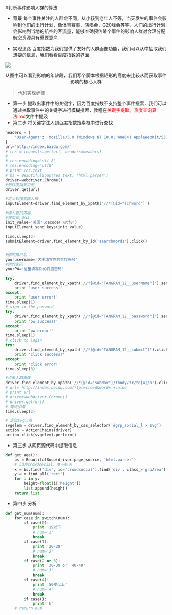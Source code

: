 #判断事件影响人群的算法
- 背景
    每个事件关注的人群会不同，从小孩到老年人不等，当天发生的事件会影响到他们的出行计划，像体育赛事，演唱会，G20峰会等等，人们的出行计划会影响到当地的航空的客流量，能够准确预估某个事件的影响人群对合理分配航空资源具有重要意义

- 实现思路
 百度指数为我们提供了友好的人群画像功能，我们可以从中抽取我们想要的信息，我们看看百度指数的界面

![](./_image/QQ截图20170616232322.jpg)    
<center>从图中可以看到影响的年龄段，我们写个脚本根据矩形的高度来比较从而获取事件影响的核心人群</center>

> 代码实现步骤
- 第一步
  提取出事件中的关键字，因为百度指数不支持整个事件搜索，我们可以通过抽取事件中的关键字进行模糊搜索，教程在<font color="red">关键字提取，热度查询算法.md</font>文件中提及
- 第二步
 将关键字注入到百度指数搜素框中进行查找

```python
headers = {
    'User-Agent': 'Mozilla/5.0 (Windows NT 10.0; WOW64) AppleWebKit/537.36 (KHTML, like Gecko) Chrome/57.0.2987.133 Safari/537.36'
}
url='http://index.baidu.com/'
# res = requests.get(url, headers=headers)
#
# res.encoding='utf-8'
# res.encoding='utf8'
# print res.text
# bs = BeautifulSoup(res.text, 'html.parser')
driver=webdriver.Chrome()
#到百度指数页面
driver.get(url)

#定义到搜索输入框
inputElement=driver.find_element_by_xpath('//*[@id="schword"]')

#输入查找内容
#搜索词,默认
init_value='美国'.decode('utf8')
inputElement.send_keys(init_value)

time.sleep(2)
submitElement=driver.find_element_by_id('searchWords').click()


#你的用户名
yourusername='这里填写你的百度账号'
#你的密码
yourPW='这里填写你的百度密码'

try:
    driver.find_element_by_xpath('//*[@id="TANGRAM_12__userName"]').send_keys(yourusername)
    print 'user success!'
except:
    print 'user error!'
time.sleep(1)
# sign in the pasword
try:
    driver.find_element_by_xpath('//*[@id="TANGRAM_12__password"]').send_keys(yourPW)
    print 'pw success!'
except:
    print 'pw error!'
time.sleep(1)
# click to login
try:
    driver.find_element_by_xpath('//*[@id="TANGRAM_12__submit"]').click()
    print 'click success!'
except:
    print 'click error!'
time.sleep(3)

#点击人群画像
driver.find_element_by_xpath('//*[@id="subNav"]/tbody/tr/td[4]/a').click()
# url='http://index.baidu.com/?tpl=crowd&word='+value
# print url
# driver=webdriver.Chrome()
# driver.get(url)
# 等待加载
time.sleep(2)

# 定位svg元素
svgelem = driver.find_element_by_css_selector('#grp_social_l > svg')
action = ActionChains(driver)
action.click(svgelem).perform()

```
- 第三步
  从网页源代码中提取信息
```python
def get_age():
    bs = BeautifulSoup(driver.page_source, 'html.parser')
    # id为crowdsocial，唯一标识
    x = bs.find('div', id='crowdsocial').find('div', class_='grpArea').find('div', id='grp_social').find('div',id='grp_social_l')
    y = x.find_all('rect')
    for i in y:
        height=float(i['height'])
        list.append(height)
    return list
```
- 第四步
  分析
```python
def get_num(num):
    for case in switch(num):
        if case(0):
            print '19以下'
            # num='1'
            break
        if case(1):
            print '20-29'
            # num='2'
            break
        if case(2 or 3):
            print '30-39 or  40-49'
            # num='3'
            break
        if case(4):
            print '50岁以上'
            # num='4'
            break
        if case():
            print 'h'
    # return num
```



```